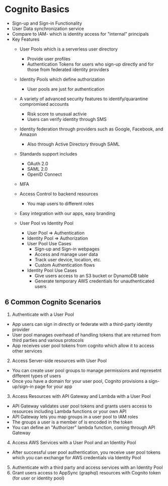 Cognito Basics
==================

- Sign-up and Sign-in Functionality
- User Data synchronization service
- Compare to IAM- which is identity access for "internal" principals
- Key Features
  - User Pools which is a serverless user directory
    - Provide user profiles
    - Authentication Tokens for users who sign-up directly and for those from federated identity providers
  - Identity Pools which define authorization
    - User pools are just for authentication 
  - A variety of advanced security features to identify/quarantine compromised accounts
    - Risk score to unusual activie
    - Users can verify identity through SMS
  - Identity federation through providers such as Google, Facebook, and Amazon 
    - Also through Active Directory through SAML
  - Standards support includes
    - OAuth 2.0
    - SAML 2.0
    - OpenID Connect
  - MFA
  - Access Control to backend resources
    - You map users to different roles
  - Easy integration with our apps, easy branding

  - User Pool vs Identity Pool
    - User Pool => Authentication
    - Identity Pool => Authorization
    - User Pool Use Cases
      - Sign-up and Sign-in webpages
      - Access and manage user data
      - Track user device, location, etc.
      - Custom Authentication flows
    - Identity Pool Use Cases
      - Give users access to an S3 bucket or DynamoDB table
      - Generate temporary AWS credentials for unauthenticated users

## 6 Common Cognito Scenarios
1. Authenticate with a User Pool
  - App users can sign in directly or federate with a third-party identity provider
  - User pool manages overhead of handling tokens that are returned from third parties and various  protocols
  - App receives user pool tokens from cognito which allow it to access other services
2. Access Server-side resources with User Pool
  - You can create user pool groups to manage permissions and represetnt different types of users
  - Once you have a domain for your user pool, Cognito provisions  a sign-up/sign-in page for your app
3. Access Resources with API Gateway and Lambda with a User Pool
  - API Gateway validates user pool tokens and grants users access to resources including Lambda functions or your own API
  - API Gateway lets you map groups in a user pool to IAM roles
  - The groups a user is a member of is encoded in the token
  - You can define an "Authorizer" lambda function, coming through API Gateway
4. Access AWS Services with a User Pool and an Identity Pool
  - After successful user pool authentication, you receive user pool tokens which you can exchange for AWS credentials via Identity Pool
5. Authenticate with a third party and access services with an Identity Pool
6. Grant users access to AppSync (graphql) resources with Cognito token (for user or identity pool)



